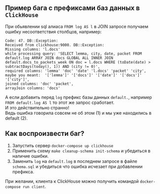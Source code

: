 ## Пример бага с префиксами баз данных в `ClickHouse`

При обьявлении sql алиаса `FROM log AS l` в JOIN запросе получаем ошибку несоответствия столбцов, например:

```
Code: 47. DB::Exception: 
Received from clickhouse:9000. DB::Exception: 
Missing columns: 'l.docs' 
while processing query: 'SELECT lemma, city, date, packet FROM default.log ARRAY JOIN docs GLOBAL ALL INNER JOIN default.docs_to_packets_week ON doc = l.docs WHERE (toDate(date) > subtractDays(today(), 1)) AND (city != 0)', 
required columns: 'lemma' 'doc' 'date' 'l.docs' 'packet' 'city', 
maybe you meant:  '['lemma']' '['docs']' '['date']' '['docs']' '['city']', 
joined columns: 'doc' 'packet', 
arrayJoin columns: 'docs'
```

А если добавить перед `log` префикс базы данных `default.`, например `FROM default.log AS l` то этот же запрос
сработает.  
И это действительно странно!  
Ведь ошибка говорила совсем не об этом (1) и мы уже находились в default (2).

## Как воспроизвести баг?

1. Запустить сервер `docker-compose up clickhouse`
1. Применить схему `make cleanup-schema init-schema` и убедиться в наличие ошибки.
1. Заменить `log` на `default.log` в последнем запросе в файле `schema.sql` и убедиться что ошибка исчезает при
   добавлении префикса.

При желании, клиента к ClickHouse можно получить командой `docker-compose run client`.